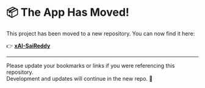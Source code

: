 # 📦 The App Has Moved!

This project has been moved to a new repository. You can now find it here:

👉 **[xAI-SaiReddy](https://github.com/SaiReddyA-1/xAI-SaiReddy)**

---

Please update your bookmarks or links if you were referencing this repository.  
Development and updates will continue in the new repo. 🚀
